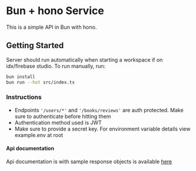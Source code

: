 # Bun + hono Service

This is a simple API in Bun with hono.

## Getting Started

Server should run automatically when starting a workspace if on idx/firebase studio. To run manually, run:
```sh
bun install
bun run --hot src/index.ts
```
### Instructions
- Endpoints `'/users/*'` and `'/books/reviews'` are auth protected. Make sure to authenticate before hitting them
- Authentication method used is JWT
- Make sure to provide a secret key. For environment variable details view example.env at root

#### Api documentation
Api documentation is with sample response objects is available [here](https://origin-tech.postman.co/workspace/Team-Workspace~15605f21-4a0a-46b3-8a12-ec7041e5a959/collection/33548138-57381bdc-462c-4788-9ff5-6a83163410cf?action=share&creator=33471938)
